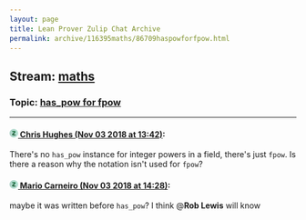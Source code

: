 ```yaml
---
layout: page
title: Lean Prover Zulip Chat Archive 
permalink: archive/116395maths/86709haspowforfpow.html
---
```


## Stream: [maths](index.html)
### Topic: [has_pow for fpow](86709haspowforfpow.html)

---

#### [![Click to go to Zulip](../../assets/img/zulip2.png) Chris Hughes (Nov 03 2018 at 13:42)](https://leanprover.zulipchat.com/#narrow/stream/116395-maths/topic/has_pow%20for%20fpow/near/137112179):
There's no `has_pow` instance for integer powers in a field, there's just `fpow`. Is there a reason why the notation isn't used for `fpow`?

#### [![Click to go to Zulip](../../assets/img/zulip2.png) Mario Carneiro (Nov 03 2018 at 14:28)](https://leanprover.zulipchat.com/#narrow/stream/116395-maths/topic/has_pow%20for%20fpow/near/137113491):
maybe it was written before `has_pow`? I think @**Rob Lewis** will know

